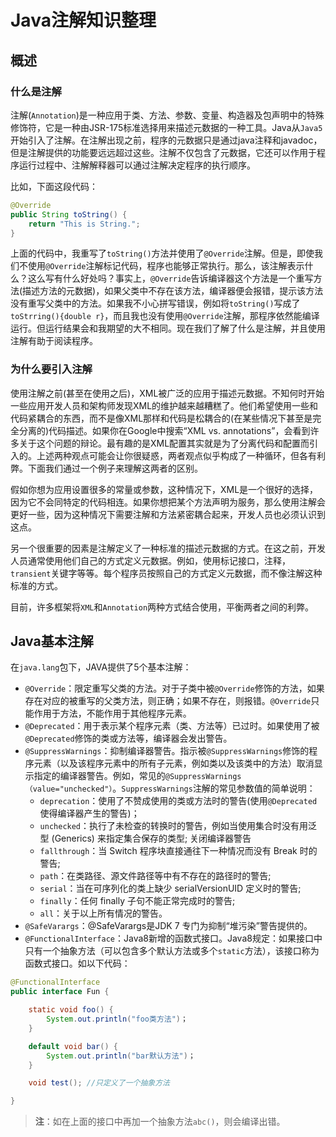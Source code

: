 # Java注解知识整理

## 概述

### 什么是注解

注解(`Annotation`)是一种应用于类、方法、参数、变量、构造器及包声明中的特殊修饰符，它是一种由JSR-175标准选择用来描述元数据的一种工具。Java从`Java5`开始引入了注解。在注解出现之前，程序的元数据只是通过java注释和javadoc，但是注解提供的功能要远远超过这些。注解不仅包含了元数据，它还可以作用于程序运行过程中、注解解释器可以通过注解决定程序的执行顺序。

比如，下面这段代码：

```java
@Override
public String toString() {
    return "This is String.";
}
```

上面的代码中，我重写了`toString()`方法并使用了`@Override`注解。但是，即使我们不使用`@Override`注解标记代码，程序也能够正常执行。那么，该注解表示什么？这么写有什么好处吗？事实上，`@Override`告诉编译器这个方法是一个重写方法(描述方法的元数据)，如果父类中不存在该方法，编译器便会报错，提示该方法没有重写父类中的方法。如果我不小心拼写错误，例如将`toString()`写成了`toStrring(){double r}`，而且我也没有使用`@Override`注解，那程序依然能编译运行。但运行结果会和我期望的大不相同。现在我们了解了什么是注解，并且使用注解有助于阅读程序。

### 为什么要引入注解

使用注解之前(甚至在使用之后)，XML被广泛的应用于描述元数据。不知何时开始一些应用开发人员和架构师发现XML的维护越来越糟糕了。他们希望使用一些和代码紧耦合的东西，而不是像XML那样和代码是松耦合的(在某些情况下甚至是完全分离的)代码描述。如果你在Google中搜索“XML vs. annotations”，会看到许多关于这个问题的辩论。最有趣的是XML配置其实就是为了分离代码和配置而引入的。上述两种观点可能会让你很疑惑，两者观点似乎构成了一种循环，但各有利弊。下面我们通过一个例子来理解这两者的区别。

假如你想为应用设置很多的常量或参数，这种情况下，XML是一个很好的选择，因为它不会同特定的代码相连。如果你想把某个方法声明为服务，那么使用注解会更好一些，因为这种情况下需要注解和方法紧密耦合起来，开发人员也必须认识到这点。

另一个很重要的因素是注解定义了一种标准的描述元数据的方式。在这之前，开发人员通常使用他们自己的方式定义元数据。例如，使用标记接口，注释，`transient`关键字等等。每个程序员按照自己的方式定义元数据，而不像注解这种标准的方式。

目前，许多框架将`XML`和`Annotation`两种方式结合使用，平衡两者之间的利弊。

## Java基本注解

在`java.lang`包下，JAVA提供了5个基本注解：

- `@Override`：限定重写父类的方法。对于子类中被`@Override`修饰的方法，如果存在对应的被重写的父类方法，则正确；如果不存在，则报错。`@Override`只能作用于方法，不能作用于其他程序元素。
- `@Deprecated`：用于表示某个程序元素（类、方法等）已过时。如果使用了被`@Deprecated`修饰的类或方法等，编译器会发出警告。
- `@SuppressWarnings`：抑制编译器警告。指示被`@SuppressWarnings`修饰的程序元素（以及该程序元素中的所有子元素，例如类以及该类中的方法）取消显示指定的编译器警告。例如，常见的`@SuppressWarnings（value="unchecked"）`。`SuppressWarnings`注解的常见参数值的简单说明：
  - `deprecation`：使用了不赞成使用的类或方法时的警告(使用`@Deprecated`使得编译器产生的警告)；
  - `unchecked`：执行了未检查的转换时的警告，例如当使用集合时没有用泛型 (Generics) 来指定集合保存的类型; 关闭编译器警告
  - `fallthrough`：当 Switch 程序块直接通往下一种情况而没有 Break 时的警告;
  - `path`：在类路径、源文件路径等中有不存在的路径时的警告;
  - `serial`：当在可序列化的类上缺少 serialVersionUID 定义时的警告;
  - `finally`：任何 finally 子句不能正常完成时的警告;
  - `all`：关于以上所有情况的警告。
- `@SafeVarargs`：@SafeVarargs是JDK 7 专门为抑制“堆污染”警告提供的。
- `@FunctionalInterface`：Java8新增的函数式接口。Java8规定：如果接口中只有一个抽象方法（可以包含多个默认方法或多个`static`方法），该接口称为函数式接口。如以下代码：

```java
@FunctionalInterface
public interface Fun {

    static void foo() {
        System.out.println("foo类方法")；
    }

    default void bar() {
        System.out.println("bar默认方法")；
    }

    void test(); //只定义了一个抽象方法

}
```

> **注**：如在上面的接口中再加一个抽象方法`abc()`，则会编译出错。
